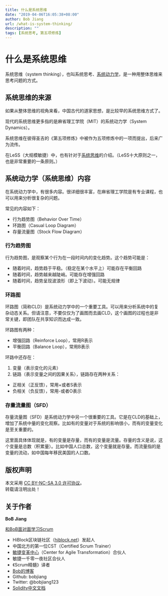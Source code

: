 ```yaml
---
title: 什么是系统思维
date: "2019-04-06T16:05:38+08:00"
author: Bob Jiang
url: /what-is-system-thinking/
description: ""
tags: [系统思考, 第五项修炼]
---
```


# 什么是系统思维
系统思维（system thinking），也叫系统思考、[系统动力学](https://zh.wikipedia.org/zh/%E7%B3%BB%E7%BB%9F%E5%8A%A8%E5%8A%9B%E5%AD%A6)，是一种用整体思维来思考问题的方式。

## 系统思维的来源
如果从整体思维的视角来看，中国古代的道家思想，是比较早的系统思维方式了。

现代的系统思维更多指的是麻省理工学院（MIT）的系统动力学（System Dynamics）。

系统思维在彼得圣吉的《第五项修炼》中被作为五项修炼中的一项而提出，后来广为流传。

在LeSS（大规模敏捷）中，也有针对于[系统思维](https://less.works/less/principles/systems-thinking.html)的介绍。（LeSS十大原则之一，也是非常重要的一条原则。）

## 系统动力学（系统思维）内容
在系统动力学中，有很多内容。很详细很丰富，在麻省理工学院是有专业课程，也可以用来分析很复杂的问题。

常见的内容如下：

- 行为趋势图（Behavior Over Time）
- 环路图（Casual Loop Diagram）
- 存量流量图（Stock Flow Diagram）

### 行为趋势图
行为趋势图，是观察某个行为在一段时间内的变化趋势。这个趋势可能是：
- 随着时间，趋势趋于平稳。（稳定在某个水平上）可能存在平衡回路
- 随着时间，趋势越来越陡峭。可能存在增强回路
- 随着时间，趋势呈现波浪形（即上下波动）。可能无规律

### 环路图
环路图（简称CLD）是系统动力学中的一个重要工具。可以用来分析系统中的复杂动态关系。但请注意，不要仅仅为了画图而去画CLD，这个画图的过程也是非常关键，即团队在共享知识而达成一致。

环路图有两种：
- 增强回路（Reinforce Loop），常用R表示
- 平衡回路（Balance Loop），常用B表示

环路中还存在：

1. 变量（表示变化的元素）
2. 链路（表示变量之间的因果关系），链路存在两种关系：
- 正相关（正反馈），常用+或者S表示
- 负相关（负反馈），常用-或者O表示

### 存量流量图（SFD）
存量流量图（SFD）是系统动力学中另一个很重要的工具。它是在CLD的基础上，增加了系统中量的变化观察。比如有的变量对于系统的影响很小，而有的变量变化是至关重要的。

这里面具体体现就是，有的变量是存量，而有的变量是流量。存量的含义是说，这个变量是总数（积累量）。比如中国人口总数，这个变量就是存量。而流量指的是变量的流动，如中国每年移民美国的人口数。

## 版权声明

本文采用 [CC BY-NC-SA 3.0 许可协议](https://creativecommons.org/licenses/by-nc-sa/3.0/deed.zh)。  
转载请注明出处！

## 关于作者

**BoB Jiang**

[和BoB面对面学习Scrum](https://appmopev1px9533.h5.xiaoeknow.com/homepage) 

- HiBlock区块链社区（[hiblock.net](https://hiblock.net)）发起人  
- 中国北方的第一位CST（Certified Scrum Trainer）  
- [敏捷变革中心](https://www.c4at.cn/)（Center for Agile Transformation）合伙人  
- 敏捷一千零一夜社区合伙人  
- 《Scrum精髓》译者
- [Bob的博客](http://www.bobjiang.com)
- Github: bobjiang
- Twitter: @bobjiang123
- [Solidity中文文档](https://solidity-cn.readthedocs.io/zh/develop/)